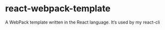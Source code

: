 # react-webpack-template
A WebPack template written in the React language. It‘s used by my react-cli
